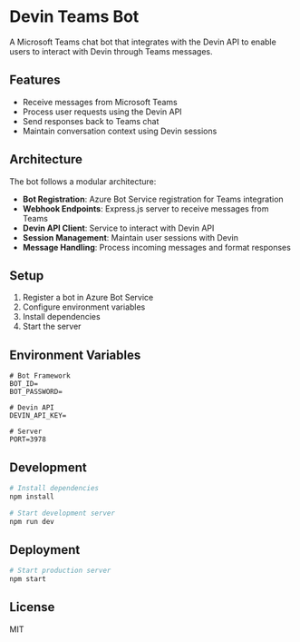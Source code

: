 # Devin Teams Bot

A Microsoft Teams chat bot that integrates with the Devin API to enable users to interact with Devin through Teams messages.

## Features

- Receive messages from Microsoft Teams
- Process user requests using the Devin API
- Send responses back to Teams chat
- Maintain conversation context using Devin sessions

## Architecture

The bot follows a modular architecture:

- **Bot Registration**: Azure Bot Service registration for Teams integration
- **Webhook Endpoints**: Express.js server to receive messages from Teams
- **Devin API Client**: Service to interact with Devin API
- **Session Management**: Maintain user sessions with Devin
- **Message Handling**: Process incoming messages and format responses

## Setup

1. Register a bot in Azure Bot Service
2. Configure environment variables
3. Install dependencies
4. Start the server

## Environment Variables

```
# Bot Framework
BOT_ID=
BOT_PASSWORD=

# Devin API
DEVIN_API_KEY=

# Server
PORT=3978
```

## Development

```bash
# Install dependencies
npm install

# Start development server
npm run dev
```

## Deployment

```bash
# Start production server
npm start
```

## License

MIT
